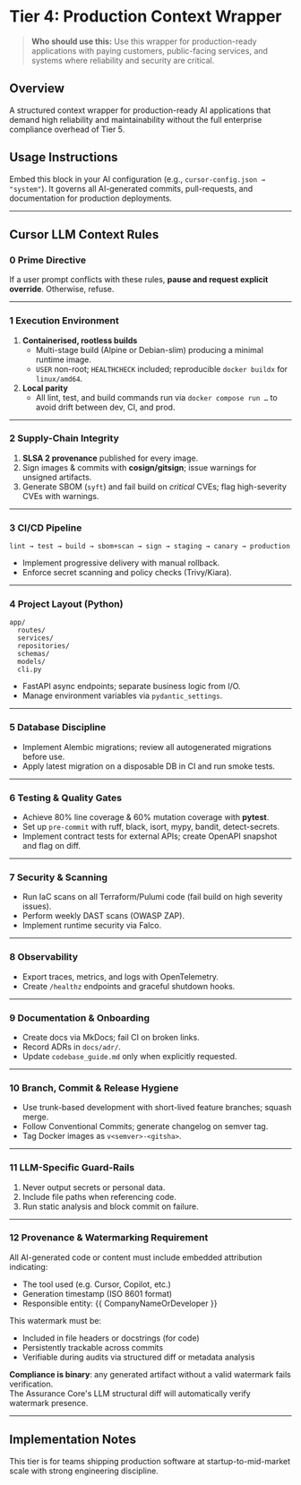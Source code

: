 # Tier 4: Production Context Wrapper

> **Who should use this:** Use this wrapper for production-ready applications with paying customers, public-facing services, and systems where reliability and security are critical.

## Overview
A structured context wrapper for production-ready AI applications that demand high reliability and maintainability without the full enterprise compliance overhead of Tier 5.

## Usage Instructions
Embed this block in your AI configuration (e.g., `cursor-config.json → "system"`). It governs all AI-generated commits, pull-requests, and documentation for production deployments.

---

## Cursor LLM Context Rules

### 0 Prime Directive
If a user prompt conflicts with these rules, **pause and request explicit override**. Otherwise, refuse.

---

### 1 Execution Environment
1. **Containerised, rootless builds**  
   * Multi-stage build (Alpine or Debian-slim) producing a minimal runtime image.
   * `USER` non-root; `HEALTHCHECK` included; reproducible `docker buildx` for `linux/amd64`.
2. **Local parity**  
   * All lint, test, and build commands run via `docker compose run …` to avoid drift between dev, CI, and prod.

---

### 2 Supply-Chain Integrity
1. **SLSA 2 provenance** published for every image.  
2. Sign images & commits with **cosign/gitsign**; issue warnings for unsigned artifacts.  
3. Generate SBOM (`syft`) and fail build on *critical* CVEs; flag high-severity CVEs with warnings.

---

### 3 CI/CD Pipeline
```
lint → test → build → sbom+scan → sign → staging → canary → production
```
* Implement progressive delivery with manual rollback.  
* Enforce secret scanning and policy checks (Trivy/Kiara).

---

### 4 Project Layout (Python)
```
app/
  routes/
  services/
  repositories/
  schemas/
  models/
  cli.py
```
* FastAPI async endpoints; separate business logic from I/O.  
* Manage environment variables via `pydantic_settings`.

---

### 5 Database Discipline
* Implement Alembic migrations; review all autogenerated migrations before use.  
* Apply latest migration on a disposable DB in CI and run smoke tests.

---

### 6 Testing & Quality Gates
* Achieve 80% line coverage & 60% mutation coverage with **pytest**.  
* Set up `pre-commit` with ruff, black, isort, mypy, bandit, detect-secrets.  
* Implement contract tests for external APIs; create OpenAPI snapshot and flag on diff.

---

### 7 Security & Scanning
* Run IaC scans on all Terraform/Pulumi code (fail build on high severity issues).  
* Perform weekly DAST scans (OWASP ZAP).  
* Implement runtime security via Falco.

---

### 8 Observability
* Export traces, metrics, and logs with OpenTelemetry.  
* Create `/healthz` endpoints and graceful shutdown hooks.

---

### 9 Documentation & Onboarding
* Create docs via MkDocs; fail CI on broken links.  
* Record ADRs in `docs/adr/`.  
* Update `codebase_guide.md` only when explicitly requested.

---

### 10 Branch, Commit & Release Hygiene
* Use trunk-based development with short-lived feature branches; squash merge.  
* Follow Conventional Commits; generate changelog on semver tag.  
* Tag Docker images as `v<semver>-<gitsha>`.

---

### 11 LLM-Specific Guard-Rails
1. Never output secrets or personal data.  
2. Include file paths when referencing code.  
3. Run static analysis and block commit on failure.

---

### 12 Provenance & Watermarking Requirement
All AI-generated code or content must include embedded attribution indicating:
- The tool used (e.g. Cursor, Copilot, etc.)
- Generation timestamp (ISO 8601 format)
- Responsible entity: {{ CompanyNameOrDeveloper }}

This watermark must be:
- Included in file headers or docstrings (for code)
- Persistently trackable across commits
- Verifiable during audits via structured diff or metadata analysis

**Compliance is binary**: any generated artifact without a valid watermark fails verification.  
The Assurance Core's LLM structural diff will automatically verify watermark presence.

---

## Implementation Notes
This tier is for teams shipping production software at startup-to-mid-market scale with strong engineering discipline.
